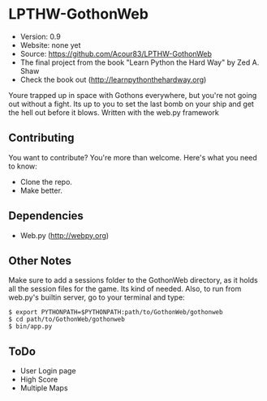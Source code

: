 LPTHW-GothonWeb
===============

* Version: 0.9
* Website: none yet
* Source: https://github.com/Acour83/LPTHW-GothonWeb
* The final project from the book "Learn Python the Hard Way" by Zed A. Shaw
* Check the book out (http://learnpythonthehardway.org)

Youre trapped up in space with Gothons everywhere, but you're not going out without a fight. Its up to you to set the last bomb on your ship and get the hell out before it blows.
Written with the web.py framework

## Contributing
You want to contribute? You're more than welcome. Here's what you need to know:
- Clone the repo.
- Make better.

## Dependencies
- Web.py (http://webpy.org)

## Other Notes    
Make sure to add a sessions folder to the GothonWeb directory, as it holds all the session files for the game. Its kind of needed.
Also, to run from web.py's builtin server, go to your terminal and type:

    $ export PYTHONPATH=$PYTHONPATH:path/to/GothonWeb/gothonweb
    $ cd path/to/GothonWeb/gothonweb
    $ bin/app.py
    
## ToDo
- User Login page
- High Score
- Multiple Maps